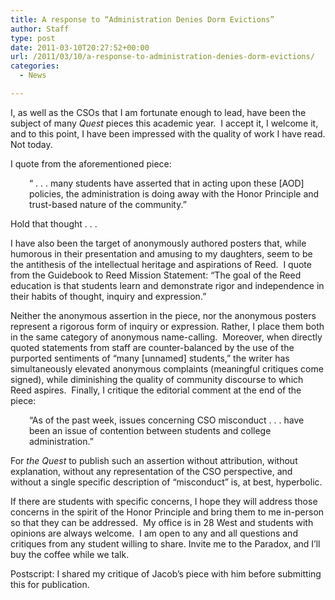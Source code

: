```yaml
---
title: A response to “Administration Denies Dorm Evictions”
author: Staff
type: post
date: 2011-03-10T20:27:52+00:00
url: /2011/03/10/a-response-to-administration-denies-dorm-evictions/
categories:
  - News

---
```

I, as well as the CSOs that I am fortunate enough to lead, have been the subject of many _Quest_ pieces this academic year.  I accept it, I welcome it, and to this point, I have been impressed with the quality of work I have read. Not today.

I quote from the aforementioned piece:

<p style="padding-left: 30px;">
  “ . . . many students have asserted that in acting upon these [AOD] policies, the administration is doing away with the Honor Principle and trust-based nature of the community.”
</p>

Hold that thought . . .

I have also been the target of anonymously authored posters that, while humorous in their presentation and amusing to my daughters, seem to be the antithesis of the intellectual heritage and aspirations of Reed.  I quote from the Guidebook to Reed Mission Statement: “The goal of the Reed education is that students learn and demonstrate rigor and independence in their habits of thought, inquiry and expression.”

Neither the anonymous assertion in the piece, nor the anonymous posters represent a rigorous form of inquiry or expression. Rather, I place them both in the same category of anonymous name-calling.  Moreover, when directly quoted statements from staff are counter-balanced by the use of the purported sentiments of “many [unnamed] students,” the writer has simultaneously elevated anonymous complaints (meaningful critiques come signed), while diminishing the quality of community discourse to which Reed aspires.  Finally, I critique the editorial comment at the end of the piece:

<p style="padding-left: 30px;">
  “As of the past week, issues concerning CSO misconduct . . . have been an issue of contention between students and college administration.”
</p>

For _the Quest_ to publish such an assertion without attribution, without explanation, without any representation of the CSO perspective, and without a single specific description of “misconduct” is, at best, hyperbolic.

If there are students with specific concerns, I hope they will address those concerns in the spirit of the Honor Principle and bring them to me in-person so that they can be addressed.  My office is in 28 West and students with opinions are always welcome.  I am open to any and all questions and critiques from any student willing to share. Invite me to the Paradox, and I’ll buy the coffee while we talk.

Postscript: I shared my critique of Jacob’s piece with him before submitting this for publication.